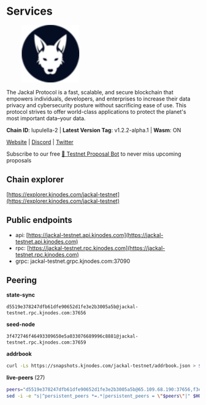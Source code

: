 # Services

<figure><img src="https://raw.githubusercontent.com/kj89/cosmos-images/main/logos/jackal.png" width="150" alt=""><figcaption></figcaption></figure>

The Jackal Protocol is a fast, scalable, and secure blockchain that empowers  individuals, developers, and enterprises to increase their data privacy and  cybersecurity posture without sacrificing ease of use. This protocol strives  to offer world-class applications to protect the planet's most important data–your data.

**Chain ID**: lupulella-2 | **Latest Version Tag**: v1.2.2-alpha.1 | **Wasm**: ON

[Website](https://jackalprotocol.com) | [Discord](https://discord.com/invite/5GKym3p6rj) | [Twitter](https://twitter.com/Jackal_Protocol)



Subscribe to our free [🤖 Testnet Proposal Bot](https://t.me/kjnodes_testnet_proposal_bot) to never miss upcoming proposals


## Chain explorer
[https://explorer.kjnodes.com/jackal-testnet](https://explorer.kjnodes.com/jackal-testnet)

## Public endpoints

* api: [https://jackal-testnet.api.kjnodes.com](https://jackal-testnet.api.kjnodes.com)
* rpc: [https://jackal-testnet.rpc.kjnodes.com](https://jackal-testnet.rpc.kjnodes.com)
* grpc: jackal-testnet.grpc.kjnodes.com:37090

## Peering

**state-sync**

```text
d5519e378247dfb61dfe90652d1fe3e2b3005a5b@jackal-testnet.rpc.kjnodes.com:37656
```

**seed-node**

```text
3f472746f46493309650e5a033076689996c8881@jackal-testnet.rpc.kjnodes.com:37659
```

**addrbook**
```bash
curl -Ls https://snapshots.kjnodes.com/jackal-testnet/addrbook.json > $HOME/.canine/config/addrbook.json
```

**live-peers** (27)
```bash
peers="d5519e378247dfb61dfe90652d1fe3e2b3005a5b@65.109.68.190:37656,f3e70d3de1974208af04dac6fabd657ab4abf0ff@65.108.75.107:24656,ff5171d91cb033670238998dc84bdf69468bb053@51.89.232.234:27686,4ea723e652f11433734ae2aa6f364ef0510d6636@16.163.74.176:26626,5c2a752c9b1952dbed075c56c600c3a79b58c395@195.3.220.57:26906,213093a2800d63945a4a0a042b8af7b3b4831028@141.95.33.39:26656,2cdaa56d0778b20be8430069eefeab2138190355@78.46.106.75:37656,9a2c091798681f89b11f8eea370bf9c6284437c5@167.86.115.183:26656,09d9127972ded9e22f9f11833ed7fcfa149cf1fa@65.109.92.240:19126,11b91d243d43e761c96cfbf49f2f2bd06cce2df8@65.109.23.114:17556,84af58201840781a0a62449d1dcdb0ad0cf5bdb3@91.223.3.144:26356,3c6d856a429224201d78c7f28026874d10a27f57@5.75.227.78:26656,80420ad774e622bda8e1dfa9b80da11eee7eed1f@144.126.140.252:29656,0394449cab5a29f24dd4f37683d3b7622f27c0fc@65.108.206.118:61156,34bb04a3e226493e5d142c74bf78d2ed2803ee9d@213.133.100.172:27464,3aaeda343f226f9f2f00eeda53a20db438449c8c@89.58.45.204:46656,1b191fb9ef837dec648136097f94925a15dd85ab@213.170.135.20:26516,e4e93ce4b050c9d821e15b69477f5da706121343@65.109.93.152:31656,b549c1092e37db22576e31f19cbec4b1b3b36503@116.202.227.117:37656,dc84774683298e57a848b59b7c0d1a70477b4fc1@213.239.207.175:48656,a0f726a3dffb45d9cbde0913701bd757fcd7e434@157.90.2.254:36656,423f6f98982a368956de9bec807b8fa1ee9c099b@65.108.98.41:37656,712dd67b7abe08577d394e90a4930492c8f7d2ee@65.108.124.219:41656,bda5e61d05f423919783ff73dc096ac3a8eef5c3@65.108.57.170:26656,ec78732a7d5bdc1e27e8d7ac1bffe3881c9fb271@65.108.226.183:17556,8a11570dbaa0f4d98ca2ef0ad117e9c1154d81b9@65.108.230.113:19126,fd5b3021fe67406e63c1a3e3e89cb243bc0791c9@65.109.32.174:32656"
sed -i -e "s|^persistent_peers *=.*|persistent_peers = \"$peers\"|" $HOME/.canine/config/config.toml
```
